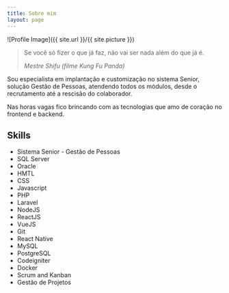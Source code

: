 ```yaml
---
title: Sobre mim
layout: page
---
```


![Profile Image]({{ site.url }}/{{ site.picture }})

> <p>Se você só fizer o que já faz, não vai ser nada além do que já é.</p>
> <i>Mestre Shifu (filme Kung Fu Panda)</i>

<p>Sou especialista em implantação e customização no sistema Senior, solução Gestão de Pessoas, atendendo todos os módulos, desde o recrutamento até a rescisão do colaborador.</p>

<p>Nas horas vagas fico brincando com as tecnologias que amo de coração no frontend e backend.</p>

<h2>Skills</h2>

<ul class="skill-list">
	<li>Sistema Senior - Gestão de Pessoas</li>
	<li>SQL Server</li>
	<li>Oracle</li>
  <li>HMTL</li>
  <li>CSS</li>
  <li>Javascript</li>
	<li>PHP</li>
	<li>Laravel</li>
	<li>NodeJS</li>
	<li>ReactJS</li>
	<li>VueJS</li>
	<li>Git</li>
	<li>React Native</li>
	<li>MySQL</li>
  <li>PostgreSQL</li>
  <li>Codeigniter</li>
  <li>Docker</li>
	<li>Scrum and Kanban</li>
	<li>Gestão de Projetos</li>
</ul>
